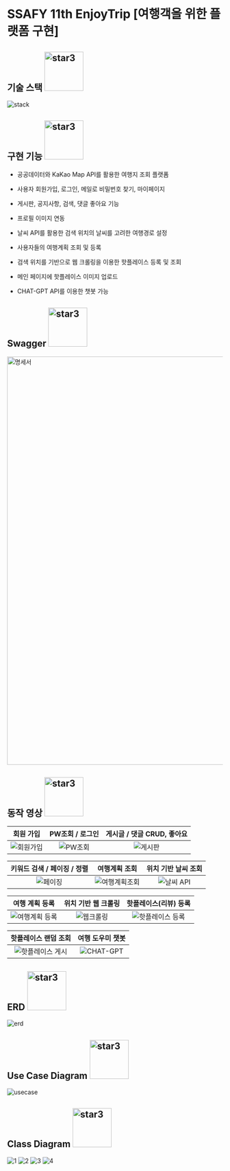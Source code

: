 # SSAFY 11th EnjoyTrip [여행객을 위한 플랫폼 구현]

## 기술 스택 <img width="91" alt="star3" src="https://user-images.githubusercontent.com/78655692/151471989-9e21d7a8-a7b6-44b0-b598-2bb204b56b00.png">


![stack](https://github.com/dbdbais/SSAFY_TripProject/assets/99540674/69882e68-80f5-4fb8-9e26-23dc8ddf5d92)


## 구현 기능 <img width="91" alt="star3" src="https://user-images.githubusercontent.com/78655692/151471989-9e21d7a8-a7b6-44b0-b598-2bb204b56b00.png"> 

- 공공데이터와 KaKao Map API를 활용한 여행지 조회 플랫폼

- 사용자 회원가입, 로그인, 메일로 비밀번호 찾기, 마이페이지

- 게시판, 공지사항, 검색, 댓글 좋아요 기능
  
- 프로필 이미지 연동
  
- 날씨 API를 활용한 검색 위치의 날씨를 고려한 여행경로 설정
  
- 사용자들의 여행계획 조회 및 등록
  
- 검색 위치를 기반으로 웹 크롤링을 이용한 핫플레이스 등록 및 조회
  
- 메인 페이지에 핫플레이스 이미지 업로드

- CHAT-GPT API를 이용한 챗봇 가능

## Swagger <img width="91" alt="star3" src="https://user-images.githubusercontent.com/78655692/151471989-9e21d7a8-a7b6-44b0-b598-2bb204b56b00.png"> 
<img width="951" alt="명세서" src="https://github.com/dbdbais/SSAFY_TripProject/assets/99540674/27a8d69f-6d2c-4513-bb37-3fa8c06de999">

## 동작 영상 <img width="91" alt="star3" src="https://user-images.githubusercontent.com/78655692/151471989-9e21d7a8-a7b6-44b0-b598-2bb204b56b00.png"> 



|회원 가입|PW조회 / 로그인|게시글 / 댓글 CRUD, 좋아요|
|:---:|:---:|:---:|
|![회원가입](https://github.com/dbdbais/SSAFY_TripProject/assets/99540674/6e64cdf3-4812-4229-a739-e7a1b8fd0ccd)|![PW조회](https://github.com/dbdbais/SSAFY_TripProject/assets/99540674/9e94dc60-14a7-4c6d-8595-c1642f8e60fe)|![게시판](https://github.com/dbdbais/SSAFY_TripProject/assets/99540674/fe0d8aca-7f39-4d6d-8536-cf0c7691f3d6)|

|키워드 검색 / 페이징 / 정렬|여행계획 조회|위치 기반 날씨 조회|
|:---:|:---:|:---:|
|![페이징](https://github.com/dbdbais/SSAFY_TripProject/assets/99540674/5235ec4f-bd39-4de7-a334-ce770f21e876)|![여행계획조회](https://github.com/dbdbais/SSAFY_TripProject/assets/99540674/8f6ef769-be9a-4cd9-83ea-71d7e84d58c6)|![날씨 API](https://github.com/dbdbais/SSAFY_TripProject/assets/99540674/60a1beb1-97c1-4421-a37b-85e53a366ab7)|

|여행 계획 등록|위치 기반 웹 크롤링 | 핫플레이스(리뷰) 등록|
|:---:|:---:|:---:|
|![여행계획 등록](https://github.com/dbdbais/SSAFY_TripProject/assets/99540674/66b98102-fabe-47fa-9621-50c9fc673e16)|![웹크롤링](https://github.com/dbdbais/SSAFY_TripProject/assets/99540674/ab2e01b3-6deb-4ee9-ae71-446460636b5d)|![핫플레이스 등록](https://github.com/dbdbais/SSAFY_TripProject/assets/99540674/457e28f2-291f-49aa-b032-4e43bb212510)|

|핫플레이스 랜덤 조회|여행 도우미 챗봇|
|:---:|:---:|
|![핫플레이스 게시](https://github.com/dbdbais/SSAFY_TripProject/assets/99540674/481f0332-9a8a-48b7-b12b-4dae8cf80e5e)|![CHAT-GPT](https://github.com/dbdbais/SSAFY_TripProject/assets/99540674/b0174f8b-8117-49d2-8656-82f90338a98e)|










## ERD <img width="91" alt="star3" src="https://user-images.githubusercontent.com/78655692/151471989-9e21d7a8-a7b6-44b0-b598-2bb204b56b00.png"> 

![erd](https://github.com/dbdbais/SSAFY_TripProject/assets/99540674/273bb91f-bdd5-4b08-87d3-5e1c64fca2ff)


## Use Case Diagram <img width="91" alt="star3" src="https://user-images.githubusercontent.com/78655692/151471989-9e21d7a8-a7b6-44b0-b598-2bb204b56b00.png"> 

![usecase](https://github.com/dbdbais/SSAFY_TripProject/assets/99540674/86bac48f-e933-4d3a-acc7-15a976886598)


## Class Diagram <img width="91" alt="star3" src="https://user-images.githubusercontent.com/78655692/151471989-9e21d7a8-a7b6-44b0-b598-2bb204b56b00.png"> 

![1](https://github.com/dbdbais/SSAFY_TripProject/assets/99540674/94fc169c-0d70-40a7-b90e-9c4f24a66b1a)
![2](https://github.com/dbdbais/SSAFY_TripProject/assets/99540674/1436d30a-96fb-44ee-b009-2a2338089cc1)
![3](https://github.com/dbdbais/SSAFY_TripProject/assets/99540674/cdadd23b-5c61-4f9a-b196-ab3d6042ee11)
![4](https://github.com/dbdbais/SSAFY_TripProject/assets/99540674/08399228-2598-41cd-b3a0-423156cf11ca)

